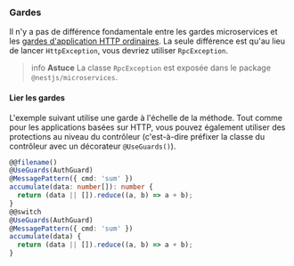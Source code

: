 ### Gardes

Il n'y a pas de différence fondamentale entre les gardes microservices et les [gardes d'application HTTP ordinaires](/guards).
La seule différence est qu'au lieu de lancer `HttpException`, vous devriez utiliser `RpcException`.

> info **Astuce** La classe `RpcException` est exposée dans le package `@nestjs/microservices`.

#### Lier les gardes

L'exemple suivant utilise une garde à l'échelle de la méthode. Tout comme pour les applications basées sur HTTP, vous pouvez également utiliser des protections au niveau du contrôleur (c'est-à-dire préfixer la classe du contrôleur avec un décorateur `@UseGuards()`).

```typescript
@@filename()
@UseGuards(AuthGuard)
@MessagePattern({ cmd: 'sum' })
accumulate(data: number[]): number {
  return (data || []).reduce((a, b) => a + b);
}
@@switch
@UseGuards(AuthGuard)
@MessagePattern({ cmd: 'sum' })
accumulate(data) {
  return (data || []).reduce((a, b) => a + b);
}
```
